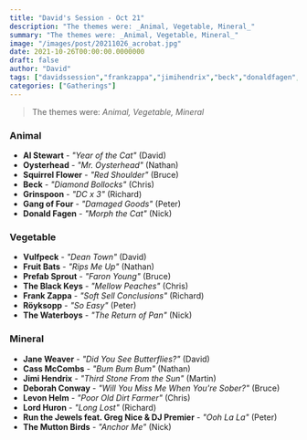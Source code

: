 ```yaml
---
title: "David's Session - Oct 21"
description: "The themes were: _Animal, Vegetable, Mineral_"
summary: "The themes were: _Animal, Vegetable, Mineral_"
image: "/images/post/20211026_acrobat.jpg"
date: 2021-10-26T00:00:00.0000000
draft: false
author: "David"
tags: ["davidssession","frankzappa","jimihendrix","beck","donaldfagen","janeweaver","lordhuron","prefabsprout","gangoffour","theblackkeys","themuttonbirds","alstewart","grinspoon","thewaterboys","squirrelflower","vulfpeck","röyksopp","fruitbats","levonhelm","oysterhead","cassmccombs","deborahconway","runthejewelsfeatgregniceanddjpremier"]
categories: ["Gatherings"]
---
```

> The themes were: _Animal, Vegetable, Mineral_
### Animal
- **Al Stewart** - _"Year of the Cat"_ (David)
- **Oysterhead** - _"Mr. Oysterhead"_ (Nathan)
- **Squirrel Flower** - _"Red Shoulder"_ (Bruce)
- **Beck** - _"Diamond Bollocks"_ (Chris)
- **Grinspoon** - _"DC x 3"_ (Richard)
- **Gang of Four** - _"Damaged Goods"_ (Peter)
- **Donald Fagen** - _"Morph the Cat"_ (Nick)
### Vegetable
- **Vulfpeck** - _"Dean Town"_ (David)
- **Fruit Bats** - _"Rips Me Up"_ (Nathan)
- **Prefab Sprout** - _"Faron Young"_ (Bruce)
- **The Black Keys** - _"Mellow Peaches"_ (Chris)
- **Frank Zappa** - _"Soft Sell Conclusions"_ (Richard)
- **Röyksopp** - _"So Easy"_ (Peter)
- **The Waterboys** - _"The Return of Pan"_ (Nick)
### Mineral
- **Jane Weaver** - _"Did You See Butterflies?"_ (David)
- **Cass McCombs** - _"Bum Bum Bum"_ (Nathan)
- **Jimi Hendrix** - _"Third Stone From the Sun"_ (Martin)
- **Deborah Conway** - _"Will You Miss Me When You're Sober?"_ (Bruce)
- **Levon Helm** - _"Poor Old Dirt Farmer"_ (Chris)
- **Lord Huron** - _"Long Lost"_ (Richard)
- **Run the Jewels feat. Greg Nice & DJ Premier** - _"Ooh La La"_ (Peter)
- **The Mutton Birds** - _"Anchor Me"_ (Nick)
